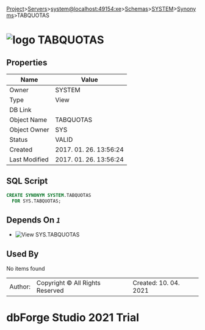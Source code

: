 [Project](../../../../../startpage.md)>[Servers](../../../../Servers.md)>[system@localhost:49154:xe](../../../system@localhost_49154_xe.md)>[Schemas](../../Databases.md)>[SYSTEM](../SYSTEM.md)>[Synonyms](Synonyms.md)>TABQUOTAS


# ![logo](../../../../../Images/synonym64.svg) TABQUOTAS


## <a name="#Properties"></a>Properties
|Name|Value|
|---|---|
|Owner|SYSTEM|
|Type|View|
|DB Link||
|Object Name|TABQUOTAS|
|Object Owner|SYS|
|Status|VALID|
|Created|2017. 01. 26. 13:56:24|
|Last Modified|2017. 01. 26. 13:56:24|


## <a name="#SqlScript"></a>SQL Script
```SQL
CREATE SYNONYM SYSTEM.TABQUOTAS
  FOR SYS.TABQUOTAS;
```

## <a name="#DependsOn"></a>Depends On _`1`_
- ![View](../../../../../Images/view.svg) SYS.TABQUOTAS


## <a name="#UsedBy"></a>Used By
No items found

||||
|---|---|---|
|Author: |Copyright © All Rights Reserved|Created: 10. 04. 2021|
# dbForge Studio 2021 Trial
